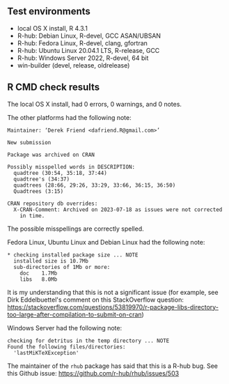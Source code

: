 ## Test environments

* local OS X install, R 4.3.1
* R-hub: Debian Linux, R-devel, GCC ASAN/UBSAN
* R-hub: Fedora Linux, R-devel, clang, gfortran
* R-hub: Ubuntu Linux 20.04.1 LTS, R-release, GCC
* R-hub: Windows Server 2022, R-devel, 64 bit
* win-builder (devel, release, oldrelease)

## R CMD check results

The local OS X install, had 0 errors, 0 warnings, and 0 notes.

The other platforms had the following note:

```
Maintainer: ‘Derek Friend <dafriend.R@gmail.com>’

New submission

Package was archived on CRAN

Possibly misspelled words in DESCRIPTION:
  quadtree (30:54, 35:18, 37:44)
  quadtree's (34:37)
  quadtrees (28:66, 29:26, 33:29, 33:66, 36:15, 36:50)
  Quadtrees (3:15)

CRAN repository db overrides:
  X-CRAN-Comment: Archived on 2023-07-18 as issues were not corrected
    in time.
```

The possible misspellings are correctly spelled.

Fedora Linux, Ubuntu Linux and Debian Linux had the following note:

```
* checking installed package size ... NOTE
  installed size is 10.7Mb
  sub-directories of 1Mb or more:
    doc    1.7Mb
    libs   8.0Mb
```

It is my understanding that this is not a significant issue (for example, see Dirk Eddelbuettel's comment on this StackOverflow question: https://stackoverflow.com/questions/53819970/r-package-libs-directory-too-large-after-compilation-to-submit-on-cran)

Windows Server had the following note:

```
checking for detritus in the temp directory ... NOTE
Found the following files/directories:
  'lastMiKTeXException'
```

The maintainer of the `rhub` package has said that this is a R-hub bug. See this Github issue: https://github.com/r-hub/rhub/issues/503